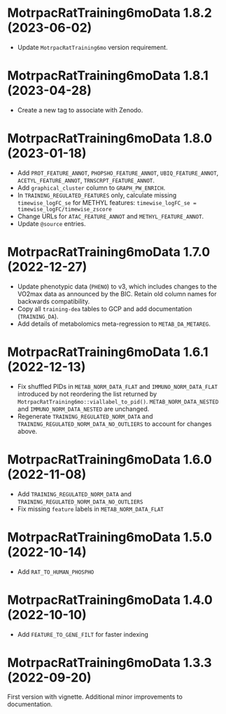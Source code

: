 # MotrpacRatTraining6moData 1.8.2 (2023-06-02)

* Update `MotrpacRatTraining6mo` version requirement.

# MotrpacRatTraining6moData 1.8.1 (2023-04-28)

* Create a new tag to associate with Zenodo.

# MotrpacRatTraining6moData 1.8.0 (2023-01-18)

* Add `PROT_FEATURE_ANNOT`, `PHOPSHO_FEATURE_ANNOT`, `UBIQ_FEATURE_ANNOT`, 
`ACETYL_FEATURE_ANNOT`, `TRNSCRPT_FEATURE_ANNOT`.  
* Add `graphical_cluster` column to `GRAPH_PW_ENRICH`.  
* In `TRAINING_REGULATED_FEATURES` only, calculate missing `timewise_logFC_se` 
for METHYL features: `timewise_logFC_se = timewise_logFC/timewise_zscore`  
* Change URLs for `ATAC_FEATURE_ANNOT` and `METHYL_FEATURE_ANNOT`.  
* Update `@source` entries.  

# MotrpacRatTraining6moData 1.7.0 (2022-12-27)

* Update phenotypic data (`PHENO`) to v3, which includes changes to the VO2max data as announced by the BIC. 
Retain old column names for backwards compatibility.  
* Copy all `training-dea` tables to GCP and add documentation (`TRAINING_DA`).  
* Add details of metabolomics meta-regression to `METAB_DA_METAREG`.  

# MotrpacRatTraining6moData 1.6.1 (2022-12-13)

* Fix shuffled PIDs in `METAB_NORM_DATA_FLAT` and `IMMUNO_NORM_DATA_FLAT` introduced by 
not reordering the list returned by `MotrpacRatTraining6mo::viallabel_to_pid()`. 
`METAB_NORM_DATA_NESTED` and `IMMUNO_NORM_DATA_NESTED` are unchanged. 
* Regenerate `TRAINING_REGULATED_NORM_DATA` and `TRAINING_REGULATED_NORM_DATA_NO_OUTLIERS` to account for changes above.  

# MotrpacRatTraining6moData 1.6.0 (2022-11-08)

* Add `TRAINING_REGULATED_NORM_DATA` and `TRAINING_REGULATED_NORM_DATA_NO_OUTLIERS`  
* Fix missing `feature` labels in `METAB_NORM_DATA_FLAT` 

# MotrpacRatTraining6moData 1.5.0 (2022-10-14)

* Add `RAT_TO_HUMAN_PHOSPHO` 

# MotrpacRatTraining6moData 1.4.0 (2022-10-10)

* Add `FEATURE_TO_GENE_FILT` for faster indexing 

# MotrpacRatTraining6moData 1.3.3 (2022-09-20)

First version with vignette. Additional minor improvements to documentation. 

